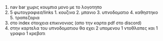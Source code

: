 1. nav bar χωρις κουμπια μονο με το λογοτηπο
2. 5 φωτογραφιεσ/links 1. κουζινα 2. μπανιο 3. υπνοδοματιο 4. καθηστηκο 5. τραπεζαρια
3. στο index στοιχεια επικινονιας (απο την καρτα pdf στο discord)
4. στην καρτελα του υπνοδοματιου θα εχει 2 υπομενου 1 ντοθλαπες και 1 γραφιο 1 κρεβατι 
